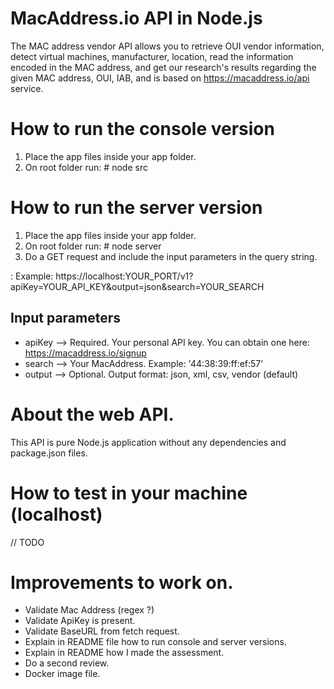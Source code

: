# MacAddress.io API in Node.js

The MAC address vendor API allows you to retrieve OUI vendor information, detect virtual machines, manufacturer, location, read the information encoded in the MAC address, and get our research's results regarding the given MAC address, OUI, IAB, and is based on https://macaddress.io/api service.

# How to run the console version

1. Place the app files inside your app folder.
2. On root folder run: # node src

# How to run the server version

1. Place the app files inside your app folder.
2. On root folder run: # node server
3. Do a GET request and include the input parameters in the query string.

: Example: https://localhost:YOUR_PORT/v1?apiKey=YOUR_API_KEY&output=json&search=YOUR_SEARCH

## Input parameters

- apiKey --> Required. Your personal API key. You can obtain one here: https://macaddress.io/signup
- search --> Your MacAddress. Example: '44:38:39:ff:ef:57'
- output --> Optional. Output format: json, xml, csv, vendor (default)

# About the web API.

This API is pure Node.js application without any dependencies and package.json files.

# How to test in your machine (localhost)

// TODO

# Improvements to work on.

- Validate Mac Address (regex ?)
- Validate ApiKey is present.
- Validate BaseURL from fetch request.
- Explain in README file how to run console and server versions.
- Explain in README how I made the assessment.
- Do a second review.
- Docker image file.
